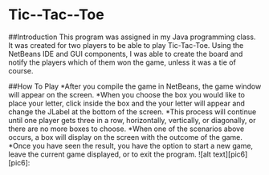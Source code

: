 # Tic--Tac--Toe
##Introduction
    This program was assigned in my Java programming class. It was created for two players to be able to play 
    Tic-Tac-Toe. Using the NetBeans IDE and GUI components, I was able to create the board and notify the players 
    which of them won the game, unless it was a tie of course.

##How To Play
    *After you compile the game in NetBeans, the game window will appear on the screen.
    *When you choose the box you would like to place your letter, click inside the box and the your letter 
     will appear and change the JLabel at the bottom of the screen.
    *This process will continue until one player gets three in a row, horizontally, vertically, or diagonally, or 
     there are no more boxes to choose.
    *When one of the scenarios above occurs, a box will display on the screen with the outcome of the game.
    *Once you have seen the result, you have the option to start a new game, leave the current game displayed, 
     or to exit the program.
    ![alt text][pic6]
    [pic6]:

